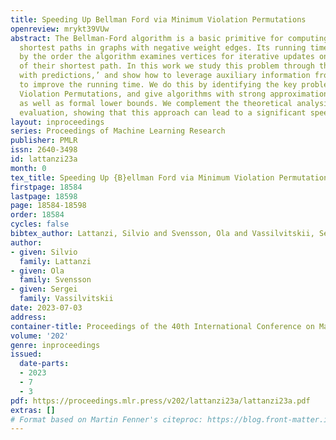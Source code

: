 ```yaml
---
title: Speeding Up Bellman Ford via Minimum Violation Permutations
openreview: mrykt39VUw
abstract: The Bellman-Ford algorithm is a basic primitive for computing single source
  shortest paths in graphs with negative weight edges. Its running time is governed
  by the order the algorithm examines vertices for iterative updates on the value
  of their shortest path. In this work we study this problem through the lens of ’Algorithms
  with predictions,’ and show how to leverage auxiliary information from similar instances
  to improve the running time. We do this by identifying the key problem of Minimum
  Violation Permutations, and give algorithms with strong approximation guarantees
  as well as formal lower bounds. We complement the theoretical analysis with an empirical
  evaluation, showing that this approach can lead to a significant speed up in practice.
layout: inproceedings
series: Proceedings of Machine Learning Research
publisher: PMLR
issn: 2640-3498
id: lattanzi23a
month: 0
tex_title: Speeding Up {B}ellman Ford via Minimum Violation Permutations
firstpage: 18584
lastpage: 18598
page: 18584-18598
order: 18584
cycles: false
bibtex_author: Lattanzi, Silvio and Svensson, Ola and Vassilvitskii, Sergei
author:
- given: Silvio
  family: Lattanzi
- given: Ola
  family: Svensson
- given: Sergei
  family: Vassilvitskii
date: 2023-07-03
address: 
container-title: Proceedings of the 40th International Conference on Machine Learning
volume: '202'
genre: inproceedings
issued:
  date-parts:
  - 2023
  - 7
  - 3
pdf: https://proceedings.mlr.press/v202/lattanzi23a/lattanzi23a.pdf
extras: []
# Format based on Martin Fenner's citeproc: https://blog.front-matter.io/posts/citeproc-yaml-for-bibliographies/
---
```

